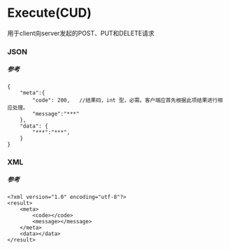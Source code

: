 # Execute(CUD)

用于client向server发起的POST、PUT和DELETE请求

### JSON
##### 参考
```
{
    "meta":{
        "code": 200,   //结果码，int 型，必需。客户端应首先根据此项结果进行相应处理。
        "message":"***"
    },
    "data": {
        "***":"***",
    }
}
```


### XML
##### 参考
```
<?xml version="1.0" encoding="utf-8"?> 
<result>
    <meta>
        <code></code>
        <message></message>
    </meta>
    <data></data>
</result>
```
